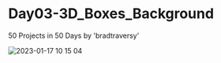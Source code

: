 # Day03-3D_Boxes_Background
50 Projects in 50 Days by 'bradtraversy' 

![2023-01-17 10 15 04](https://user-images.githubusercontent.com/83334765/212937339-81543634-5bf4-433b-9ab4-d2ff00a490b9.gif)

